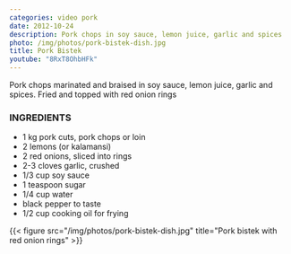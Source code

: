 ```yaml
---
categories: video pork
date: 2012-10-24
description: Pork chops in soy sauce, lemon juice, garlic and spices
photo: /img/photos/pork-bistek-dish.jpg
title: Pork Bistek
youtube: "8RxT8OhbHFk"
---
```


Pork chops marinated and braised in soy sauce, lemon juice, garlic and spices. Fried and topped with red onion rings

### INGREDIENTS
* 1 kg pork cuts, pork chops or loin
* 2 lemons (or kalamansi)
* 2 red onions, sliced into rings
* 2-3 cloves garlic, crushed
* 1/3 cup soy sauce
* 1 teaspoon sugar
* 1/4 cup water
* black pepper to taste
* 1/2 cup cooking oil for frying

{{< figure src="/img/photos/pork-bistek-dish.jpg" title="Pork bistek with red onion rings" >}}
